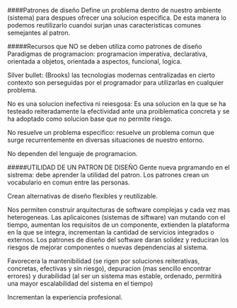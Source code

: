 ####Patrones de diseño
Define un problema dentro de nuestro ambiente (sistema) para despues ofrecer una solucion especifica.
De esta manera lo podemos reutilizarlo cuandoi surjan unas caracteristicas comunes semejantes al patron.


#####Recursos que NO se deben utiliza como patrones de diseño
Paradigmas de programacion: programacion imperativa, declarativa, orientada a objetos, orientada a aspectos, funcional, logica.

Silver bullet: (Brooks) las tecnologias modernas centralizadas en cierto contexto son perseguidas por el programador para utilizarlas en cualquier problema.

No es una solucion inefectiva ni reiesgosa: Es una solucion en la que se ha testeado reiteradamente la efectividad ante una proiblematica concreta y se ha adoptado como solucion base que no permite riesgo.

No resuelve un problema especifico: resuelve un problema comun que surge recurrentemente en diversas situaciones de nuestro entorno.

No dependen del lenguaje de programacion.

#####UTILIDAD DE UN PATRON DE DISEÑO
Gente nueva prgramando en el sistrema: debe aprender la utilidad del patron.
Los patrones crean un vocabulario en comun entre las personas.

Crean alternativas de diseño flexibles y reutilizable.

Nos permiten construir arquitecturas de software complejas y cada vez mas heterogeneas.
Las aplicaicones (sistemas de siftware) van mutando con el tiempo, aumentan los requisitos de un componente, extienden la plataforma en la que se integra, incrementan la cantidad de servicios integrados o externos. Los patrones de diseño del software daran solidez y reduciran los riesgos de mejorar componentes o nuevas dependencias al sistema.

Favorecera la mantenibilidad (se rigen por soluciones reiterativas, concretas, efectivas y sin riesgo), depuracion (mas sencillo encontrar errores) y durabilidad (al ser un sistema mas estable, ordenado, permitirá una mayor escalabilidad del sistema en el tiempo)

Incrementan la experiencia profesional.